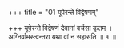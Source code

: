 +++
title = "01 यूपेरन्ते विद्वेषणम्"

+++
यूपेरन्ते विद्वेषणं देवानां वर्चसा कृतम् ।  
अग्निर्वामस्त्वन्तरा यथा वां न सहासति ॥ १ ॥
